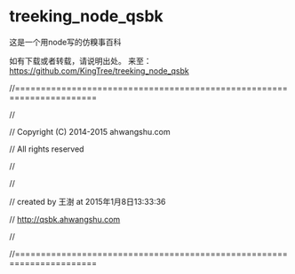 # treeking_node_qsbk
这是一个用node写的仿糗事百科

如有下载或者转载，请说明出处。
来至：https://github.com/KingTree/treeking_node_qsbk


//======================================================================

//

//        Copyright (C) 2014-2015 ahwangshu.com

//        All rights reserved

//

//

//        created by 王澍 at  2015年1月8日13:33:36

//        http://qsbk.ahwangshu.com

//

//======================================================================
